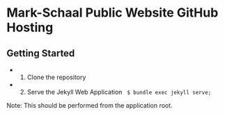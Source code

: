 # Mark-Schaal Public Website GitHub Hosting

## Getting Started
- 1. Clone the repository
- 2. Serve the Jekyll Web Application
``` $ bundle exec jekyll serve;```

Note: This should be performed from the application root. 
